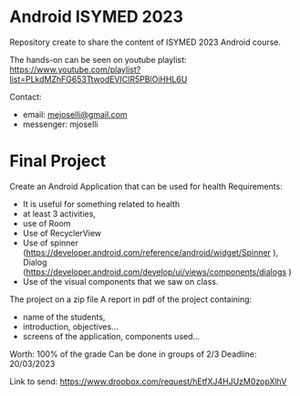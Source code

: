 # Android ISYMED 2023

Repository create to share the content of ISYMED 2023 Android course.

The hands-on can be seen on youtube playlist: https://www.youtube.com/playlist?list=PLkdMZhFG653TtwodEVIClR5PBlOiHHL6U

Contact: 
- email: mejoselli@gmail.com
- messenger: mjoselli

# Final Project
Create an Android Application that can be used for health
Requirements: 
- It is useful for something related to health
- at least 3 activities, 
- use of Room
- Use of RecyclerView
- Use of spinner (https://developer.android.com/reference/android/widget/Spinner ), Dialog (https://developer.android.com/develop/ui/views/components/dialogs )
- Use of the visual components that we saw on class.

The project on a zip file A report in pdf of the project containing: 
- name of the students,
- introduction, objectives...
- screens of the application, components used... 

Worth: 100% of the grade
Can be done in groups of 2/3
Deadline: 20/03/2023

Link to send:  https://www.dropbox.com/request/hEtfXJ4HJUzM0zopXlhV 
 
